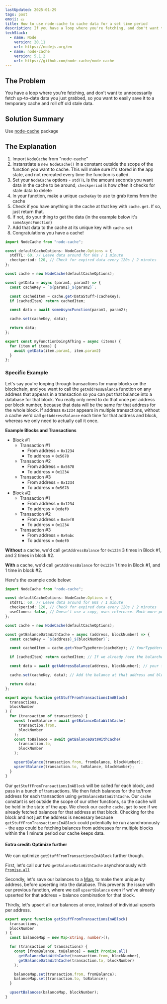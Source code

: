 ```yaml
---
lastUpdated: 2025-01-29
tags: post
emoji: 💵
title: How to use node-cache to cache data for a set time period
description: If you have a loop where you're fetching, and don't want to unnecessarily fetch up-to-date data you just grabbed, you can use node-cache to easily save it to a temporary cache and roll off old data.
techStack:
  - name: Node
    version: 20.11
    url: https://nodejs.org/en
  - name: node-cache
    version: 5.1.2
    url: https://github.com/node-cache/node-cache
---
```


## The Problem

You have a loop where you're fetching, and don't want to unnecessarily fetch up-to-date data you just grabbed, so you want to easily save it to a temporary cache and roll off old stale data.

## Solution Summary

Use [node-cache](https://github.com/node-cache/node-cache) package

## The Explanation

1. Import `NodeCache` from "node-cache"
2. Instanstiate a `new NodeCache()` in a constant outside the scope of the function you want to cache. This will make sure it's stored in the app state, and not recreated every time the function is called.
3. Set your `NodeCache` options - `stdTTL` is the amount seconds you want data in the cache to be around, `checkperiod` is how often it checks for stale data to delete
4. In your function, make a unique `cacheKey` to use to grab items from the cache
5. Check if you have anything in the cache at that key with `cache.get`. If so, just return that.
6. If not, do your thing to get the data (in the example below it's `someAsyncFunction`)
7. Add that data to the cache at its unique key with `cache.set`
8. Congratulations you have a cache!

```ts
import NodeCache from "node-cache";

const defaultCacheOptions: NodeCache.Options = {
  stdTTL: 60, // Leave data around for 60s / 1 minute
  checkperiod: 120, // Check for expired data every 120s / 2 minutes
};

const cache = new NodeCache(defaultCacheOptions);

const getData = async (param1, param2) => {
  const cacheKey = `${param1}_${param2}`;

  const cachedItem = cache.get<DataStuff>(cacheKey);
  if (cachedItem) return cachedItem;

  const data = await someAsyncFunction(param1, param2);

  cache.set(cacheKey, data);

  return data;
};

export const myFunctionDoingAThing = async (items) {
  for (item of items) {
    await getData(item.param1, item.param2)
  }
};


```

### Specific Example

Let's say you're looping through transactions for many blocks on the blockchain, and you want to call the `getAddressBalance` function on any address that appears in a transaction so you can put that balance into a database for that block. You really only need to do that once per address per block number, because that data will be the same for that address for the whole block. If address `0x1234` appears in multiple transactions, without a cache we'd call `getAddressBalance` each time for that address and block, whereas we only need to actually call it once.

**Example Blocks and Transactions**

- Block #1
  - Transaction #1
    - From address = `0x1234`
    - To address = `0x5678`
  - Transaction #2
    - From address = `0x5678`
    - To address = `0x1234`
  - Transaction #3
    - From address = `0x1234`
    - To address = `0x5678`
- Block #2
  - Transaction #1
    - From address = `0x1234`
    - To address = `0xdef0`
  - Transaction #2
    - From address = `0xdef0`
    - To address = `0x1234`
  - Transaction #3
    - From address = `0x9abc`
    - To address = `0xdef0`

**Without** a cache, we'd call `getAddressBalance` for `0x1234` 3 times in Block #1, and 2 times in block #2.

**With** a cache, we'd call `getAddressBalance` for `0x1234` 1 time in Block #1, and 1 time in block #2.

Here's the example code below:

```ts
import NodeCache from "node-cache";

const defaultCacheOptions: NodeCache.Options = {
  stdTTL: 60, // Leave data around for 60s / 1 minute
  checkperiod: 120, // Check for expired data every 120s / 2 minutes
  useClones: false, // Doesn't use a copy, uses reference. Much more performant. Good if you're not mutating anything.
};

const cache = new NodeCache(defaultCacheOptions);

const getBalanceDataWithCache = async (address, blockNumber) => {
  const cacheKey = `${address}_${blockNumber}`;

  const cachedItem = cache.get<YourTypeHere>(cacheKey); // YourTypeHere is the type of the data in the cache

  if (cachedItem) return cachedItem; // If we already have the balanche for that address in this block, we don't need it again

  const data = await getAddressBalance(address, blockNumber); // your function that gets the balance

  cache.set(cacheKey, data); // Add the balance at that address and block to the cache

  return data;
};

export async function getStuffFromTransactionsInABlock(
  transactions,
  blockNumber
) {
  for (transaction of transactions) {
    const fromBalance = await getBalanceDataWithCache(
      transaction.from,
      blockNumber
    );
    const toBalance = await getBalanceDataWithCache(
      transaction.to,
      blockNumber
    );

    upsertBalance(transaction.from, fromBalance, blockNumber);
    upsertBalance(transaction.to, toBalance, blockNumber);
  }
}
```

Our `getStuffFromTransactionsInABlock` will be called for each block, and pass in a bunch of transactions. We then fetch balances for the to/from address for each transaction using `getBalanceDataWithCache`. Our `cache` constant is set outside the scope of our other functions, so the cache will be held in the state of the app. We check our cache `cache.get` to see if we already fetched balances for that address at that block. Checking for the block and not just the address is necessary because `getStuffFromTransactionsInABlock` could potentially be run asynchronously - the app could be fetching balances from addresses for multiple blocks within the 1 minute period our cache keeps data.

#### Extra credit: Optimize further

We can optimize `getStuffFromTransactionsInABlock` further though.

First, let's call our two `getBalanceDataWithCache` asynchronously with [`Promise.all`](https://developer.mozilla.org/en-US/docs/Web/JavaScript/Reference/Global_Objects/Promise/all)

Secondly, let's save our balances to a [Map](https://developer.mozilla.org/en-US/docs/Web/JavaScript/Reference/Global_Objects/Map), to make them unique by address, before upserting into the database. This prevents the issue with our previous function, where we call `upsertBalance` even if we've already upserted for that address + balance combination for that block.

Thirdly, let's upsert all our balances at once, instead of individual upserts per address.

```ts
export async function getStuffFromTransactionsInABlock(
  transactions,
  blockNumber
) {
  const balanceMap = new Map<string, number>();

  for (transaction of transactions) {
    const [fromBalance, toBalance] = await Promise.all(
      getBalanceDataWithCache(transaction.from, blockNumber),
      getBalanceDataWithCache(transaction.to, blockNumber)
    );

    balanceMap.set(transaction.from, fromBalance);
    balanceMap.set(transaction.to, toBalance);
  }

  upsertBalances(balanceMap, blockNumber);
}
```
